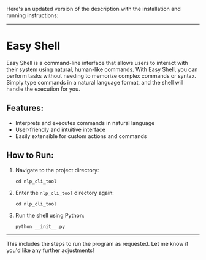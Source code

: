 Here's an updated version of the description with the installation and running instructions:

---

# Easy Shell

Easy Shell is a command-line interface that allows users to interact with their system using natural, human-like commands. With Easy Shell, you can perform tasks without needing to memorize complex commands or syntax. Simply type commands in a natural language format, and the shell will handle the execution for you.

## Features:
- Interprets and executes commands in natural language
- User-friendly and intuitive interface
- Easily extensible for custom actions and commands

## How to Run:
1. Navigate to the project directory:
   ```
   cd nlp_cli_tool
   ```

2. Enter the `nlp_cli_tool` directory again:
   ```
   cd nlp_cli_tool
   ```

3. Run the shell using Python:
   ```
   python __init__.py
   ```

---

This includes the steps to run the program as requested. Let me know if you'd like any further adjustments!
